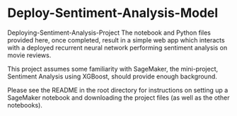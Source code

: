 # Deploy-Sentiment-Analysis-Model
Deploying-Sentiment-Analysis-Project
The notebook and Python files provided here, once completed, result in a simple web app which interacts with a deployed recurrent neural network performing sentiment analysis on movie reviews.

This project assumes some familiarity with SageMaker, the mini-project, Sentiment Analysis using XGBoost, should provide enough background.

Please see the README in the root directory for instructions on setting up a SageMaker notebook and downloading the project files (as well as the other notebooks).
